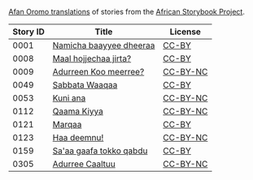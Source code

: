 [Afan Oromo translations](http://my.africanstorybook.org/language/afan-oromo) of stories from the [African Storybook Project](http://my.africanstorybook.org).

Story ID | Title | License
-------- | ----- | -------
0001 | [Namicha baayyee dheeraa](http://my.africanstorybook.org/stories/namicha-baayyee-dheeraa) | [CC-BY](https://creativecommons.org/licenses/by/3.0/)
0008 | [Maal hojjechaa jirta?](http://my.africanstorybook.org/stories/maal-hojjechaa-jirta) | [CC-BY](https://creativecommons.org/licenses/by/3.0/)
0009 | [Adurreen Koo meerree?](http://my.africanstorybook.org/stories/adurreen-koo-meerree) | [CC-BY-NC](http://creativecommons.org/licenses/by-nc/3.0/)
0049 | [Sabbata Waaqaa](http://my.africanstorybook.org/stories/sabbata-waaqaa) | [CC-BY](https://creativecommons.org/licenses/by/3.0/)
0053 | [Kuni ana](http://my.africanstorybook.org/stories/kuni-ana) | [CC-BY-NC](http://creativecommons.org/licenses/by-nc/3.0/)
0112 | [Qaama Kiyya](http://my.africanstorybook.org/stories/qaama-kiyya) | [CC-BY-NC](http://creativecommons.org/licenses/by-nc/3.0/)
0121 | [Marqaa](http://my.africanstorybook.org/stories/marqaa) | [CC-BY](https://creativecommons.org/licenses/by/3.0/)
0123 | [Haa deemnu!](http://my.africanstorybook.org/stories/haa-deemnu-1) | [CC-BY-NC](http://creativecommons.org/licenses/by-nc/3.0/)
0159 | [Sa'aa gaafa tokko qabdu](http://my.africanstorybook.org/stories/saaa-gaafa-tokko-qabdu) | [CC-BY](https://creativecommons.org/licenses/by/3.0/)
0305 | [Adurree Caaltuu](http://my.africanstorybook.org/stories/adurree-caaltuu) | [CC-BY-NC](http://creativecommons.org/licenses/by-nc/4.0/)
